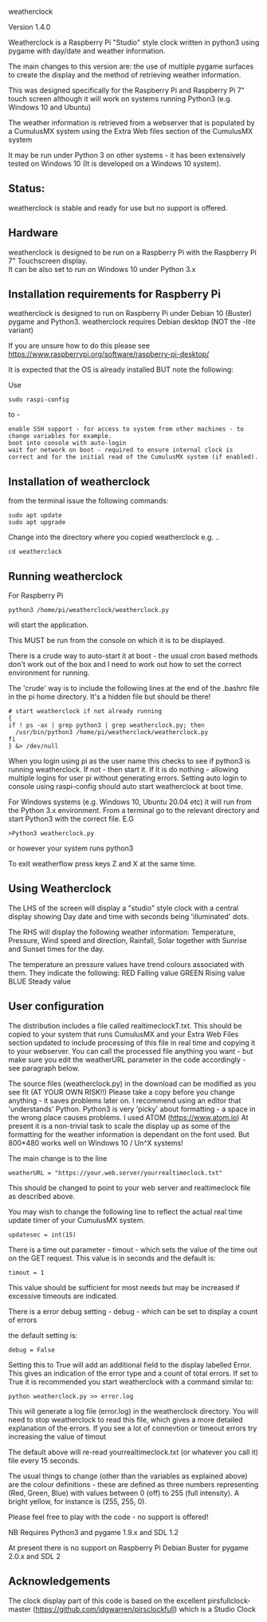 weatherclock

Version 1.4.0

Weatherclock is a Raspberry Pi "Studio" style clock written in python3 using pygame with day/date and weather information.

The main changes to this version are: the use of multiple pygame surfaces to create the display and the method of retrieving weather information.

This was designed specifically for the Raspberry Pi and Raspberry Pi 7" touch screen although it will work on systems running Python3 (e.g. Windows 10 and Ubuntu)

The weather information is retrieved from a webserver that is populated by a CumulusMX system using the Extra Web files section of the CumulusMX system

It may be run under Python 3 on other systems - it has been extensively tested on Windows 10 (It is developed on a Windows 10 system).

Status:
-------

weatherclock is stable and ready for use but no support is offered.

Hardware
--------
weatherclock is designed to be run on a Raspberry Pi with the Raspberry Pi 7" Touchscreen display.  
It can be also set to run on Windows 10 under Python 3.x


Installation requirements for Raspberry Pi
------------------------------------------

weatherclock is designed to run on Raspberry Pi under Debian 10 (Buster) pygame and Python3. weatherclock requires Debian desktop (NOT the -lite variant)

If you are unsure how to do this please see https://www.raspberrypi.org/software/raspberry-pi-desktop/  

It is expected that the OS is already installed BUT note the following:

Use
```
sudo raspi-config
```
to -
```
enable SSH support - for access to system from other machines - to change variables for example.
boot into console with auto-login
wait for network on boot - required to ensure internal clock is correct and for the initial read of the CumulusMX system (if enabled).
```
Installation of weatherclock
----------------------------

from the terminal issue the following commands:
```
sudo apt update
sudo apt upgrade
```

Change into the directory where you copied weatherclock e.g. ..
```
cd weatherclock
```
Running weatherclock
--------------------

For Raspberry Pi
```
python3 /home/pi/weatherclock/weatherclock.py  
```
will start the application.

This MUST be run from the console on which it is to be displayed.

There is a crude way to auto-start it at boot - the usual cron based methods don't work out of the box and I need to work out how to set the correct environment for running.

The 'crude' way is to include the following lines at the end of the .bashrc file in the pi home directory.  It's a hidden file but should be there!
```
# start weatherclock if not already running
{
if ! ps -ax | grep python3 | grep weatherclock.py; then
  /usr/bin/python3 /home/pi/weatherclock/weatherclock.py
fi
} &> /dev/null
```
When you login using pi as the user name this checks to see if python3 is running weatherclock.  If not - then start it. If it is do nothing - allowing multiple logins for user pi without generating errors.  Setting auto login to console using raspi-config should auto start weatherclock at boot time.

For Windows systems (e.g. Windows 10, Ubuntu 20.04 etc) it will run from the Python 3.x environment.  From a terminal go to the relevant directory and start Python3 with the correct file.  E.G

```
>Python3 weatherclock.py  
```
or however your system runs python3

To exit weatherflow press keys Z and X at the same time.

Using Weatherclock
------------------
The LHS of the screen will display a "studio" style clock with a central display showing Day date and time with seconds being 'illuminated' dots.

The RHS will display the following weather information: Temperature, Pressure, Wind speed and direction, Rainfall, Solar  together with Sunrise and Sunset times for the day.  

The temperature an pressure values have trend colours associated with them. They indicate the following:
    RED     Falling value
    GREEN   Rising value
    BLUE    Steady value

User configuration
------------------
The distribution includes a file called realtimeclockT.txt.  This should be copied to your system that runs CumulusMX and your Extra Web Files section updated to include processing of this file in real time and copying it to your webserver.  You can call the processed file anything you want - but make sure you edit the weatherURL parameter in the code accordingly - see paragraph below.

The source files (weatherclock.py) in the download can be modified as you see fit (AT YOUR OWN RISK!!) Please take a copy before you change anything - it saves problems later on. I recommend using an editor that 'understands' Python.  Python3 is very 'picky' about formatting - a space in the wrong place causes problems. I used ATOM (https://www.atom.io)  At present it is a non-trivial task to scale the display up as some of the formatting for the weather information is dependant on the font used.  But 800*480 works well on Windows 10 / Un^X systems!


The main change is to the line
```
weatherURL = "https://your.web.server/yourrealtimeclock.txt"
```
This should be changed to point to your web server and realtimeclock file as described above.

You may wish to change the following line to reflect the actual real time update timer of your CumulusMX system.

```
updatesec = int(15)
```

There is a time out parameter - timout - which sets the value of the time out on the GET request.  This value is in seconds and the default is:

```
timout = 1
```
This value should be sufficient for most needs but may be increased if excessive timeouts are indicated.

There is a error debug setting - debug - which can be set to display a count of errors

the default setting is:

```
debug = False
```

Setting this to True will add an additional field to the display labelled Error.  This gives an indication of the error type and a count of total errors.  If set to True it is recommended you start weatherclock with a command similar to:

```
python weatherclock.py >> error.log
```
This will generate a log file (error.log) in the weatherclock directory.  You will need to stop weatherclock to read this file, which gives a more detailed explanation of the errors.  If you see a lot of connevtion or timeout errors try increasing the value of timout

The default above will re-read yourrealtimeclock.txt (or whatever you call it) file every 15 seconds.  

The usual things to change (other than the variables as explained above) are the colour definitions - these are defined as three numbers representing (Red, Green, Blue) with values between 0 (off) to 255 (full intensity). A bright yellow, for instance is (255, 255, 0).

Please feel free to play with the code - no support is offered!

NB  Requires Python3 and pygame 1.9.x and SDL 1.2

At present there is no support on Raspberry Pi Debian Buster for pygame 2.0.x and SDL 2

Acknowledgements
----------------

The clock display part of this code is based on the excellent pirsfullclock-master (https://github.com/jdgwarren/pirsclockfull) which is a Studio Clock
